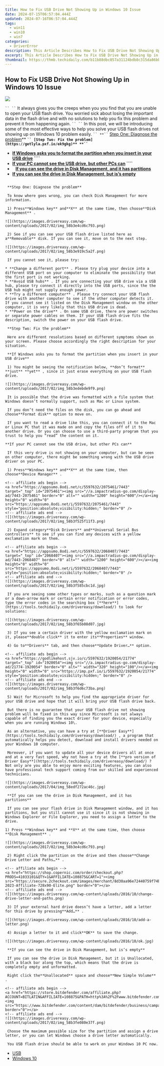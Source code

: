 ```yaml
---
title: How to Fix USB Drive Not Showing Up in Windows 10 Issue
date: 2024-07-15T06:57:04.444Z
updated: 2024-07-16T06:57:04.444Z
tags:
  - win11
  - win10
  - win7
categories:
  - DriverError
description: This Article Describes How to Fix USB Drive Not Showing Up in Windows 10 Issue
excerpt: This Article Describes How to Fix USB Drive Not Showing Up in Windows 10 Issue
thumbnail: https://thmb.techidaily.com/b11b88dbc857a31124bdb8c315da86bb5d3837eab7f55e4985ff315c1fb2d97a.jpg
---
```


## How to Fix USB Drive Not Showing Up in Windows 10 Issue

![](https://images.drivereasy.com/wp-content/uploads/2017/04/img_58edf239a39fc.png)

```` ``
`` ```` It always gives you the creeps when you you find that you are unable to open your USB flash drive. You worried sick about losing the important data in the flash drive and with no solutions to help you fix this problem and prevent it from happening again.
```` ``
`` ```` In this post, we will be introducing some of the most effective ways to help you solve your USB flash drives not showing up on Windows 10 problem easily.
```` ``
**`` ```` [Step One: Diagnose the problem](https://aidotcom.pxf.io/nkz4kv)**
**```` `` [Step Two: Fix the problem](https://getlyla.pxf.io/ek9gkg)**
**`` ````**

* **[If Windows asks you to format the partition when you insert in your USB drive](https://collovinc.sjv.io/jrkzwp) ````**
* **[If your PC cannot see the USB drive, but other PCs can](https://godlikehost.sjv.io/vnbxzv) ````**
* **```` ```` [If you can see the drive in Disk Management, and it has partitions](https://exvist.pxf.io/dkpnky)**
* [**If you can see the drive in Disk Management, but is’s empty**](https://pish-posh-baby.sjv.io/g1jg15)  
````

 **Step One: Diagnose the problem**

 To know where goes wrong, you can check Disk Management for more information.

 1) Press**Windows key** and**X** at the same time, then choose**Disk Management** .

![](https://images.drivereasy.com/wp-content/uploads/2017/02/img_58b3e4cd6c793.png)

 2) See if you can see your USB flash drive listed here as a**Removable** disk. If you can see it, move on to the next step.

![](https://images.drivereasy.com/wp-content/uploads/2017/02/img_58b3e919c5a2f.png)

 If you cannot see it, please try:

* **Change a different port** . Please try plug your device into a different USB port on your computer to eliminate the possibility that the first port is not working.
* **Avoid USB hubs** . If you are connecting your USB drive via a USB hub, please try connect it directly into the USB ports, since the the USB hub might not supply enough power.
* **Try a different computer** . Please try connect your USB flash drive with another computer to see if the other computer detects it. If you cannot see it listed on the Disk Management window on the other computer, it is very likely that this USB drive is dead.
* **Power on the drive** . On some USB drive, there are power switches or separate power cables on them. If your USB flash drive fits the description, switch the power on your USB flash drive.

 **Step Two: Fix the problem**

 Here are different resolutions based on different symptoms shown on your screen. Please choose accordingly the right description for your situation.

 **If Windows asks you to format the partition when you insert in your USB drive**

 1) You might be seeing the notification below, **don’t format** **just** **yet** , since it just erase everything on your USB flash drive.

![](https://images.drivereasy.com/wp-content/uploads/2017/02/img_58b3edebde9f9.png)

 It is possible that the drive was formatted with a file system that Windows doesn’t normally support, such as Mac or Linux system.

 If you don’t need the files on the disk, you can go ahead and choose**Format disk** option to move on.

 If you want to read a drive like this, you can connect it to the Mac or Linux PC that it was made on and copy the files off of it to another drive. Or you can choose to use a third-party program that you trust to help you “read” the content on it.

**If your PC cannot see the USB drive, but other PCs can**

 If this very drive is not showing on your computer, but can be seen on other computer, there might be something wrong with the USB drive driver on your PC.

 1) Press**Windows key** and**X** at the same time, then choose**Device Manager** .

<!-- affiliate ads begin -->
<a href="https://appsumo.8odi.net/c/5597632/2075461/7443" target="_top" id="2075461"><img src="//a.impactradius-go.com/display-ad/7443-2075461" border="0" alt="" width="1200" height="600"/></a><img height="0" width="0" src="https://appsumo.8odi.net/i/5597632/2075461/7443" style="position:absolute;visibility:hidden;" border="0" />
<!-- affiliate ads end -->
![](https://images.drivereasy.com/wp-content/uploads/2017/02/img_58b3f525f11f3.png)

 2) Expand category**Disk Drivers** and**Universal Serial Bus controllers** to see if you can find any devices with a yellow exclamation mark on them.

<!-- affiliate ads begin -->
<a href="https://appsumo.8odi.net/c/5597632/2068407/7443" target="_top" id="2068407"><img src="//a.impactradius-go.com/display-ad/7443-2068407" border="0" alt="" width="1200" height="600"/></a><img height="0" width="0" src="https://appsumo.8odi.net/i/5597632/2068407/7443" style="position:absolute;visibility:hidden;" border="0" />
<!-- affiliate ads end -->
![](https://images.drivereasy.com/wp-content/uploads/2017/02/img_58b3f585cbc1d.jpg)

 If you are seeing some other types or marks, such as a question mark or a down-arrow mark or certain error notification or error codes, type the error codes in the searching box [**here**](https://tools.techidaily.com/drivereasy/download/) to look for solutions:

![](https://images.drivereasy.com/wp-content/uploads/2017/02/img_58b3f65b08d07.jpg)

 3) If you see a certain driver with the yellow exclamation mark on it, please**double click** it to enter its**Properties** window.

 4) Go to**Drivers** tab, and then choose**Update Driver…** option.

<!-- affiliate ads begin -->
<a href="https://godlikehost.sjv.io/c/5597632/1920054/21774" target="_top" id="1920054"><img src="//a.impactradius-go.com/display-ad/21774-1920054" border="0" alt="" width="320" height="100"/></a><img height="0" width="0" src="https://imp.pxf.io/i/5597632/1920054/21774" style="position:absolute;visibility:hidden;" border="0" />
<!-- affiliate ads end -->
![](https://images.drivereasy.com/wp-content/uploads/2017/02/img_58b3f6d6c73ba.png)

 5) Wait for Microsoft to help you find the appropriate driver for your USB drive and hope that it will bring your USB flash drive back.

 But there is no guarantee that your USB flash drive not showing problem will be fixed in this way since Microsoft is not always capable of finding you the exact driver for your device, especially when you are running Windows 10\.

 As an alternative, you can have a try at [**Driver Easy**](https://tools.techidaily.com/drivereasy/download/) , a program that automatically helps you detect, download and install drivers needed on your Windows 10 computer.

 Moreover, if you want to update all your device drivers all at once and at a very fast speed, why not have a try at the [**pro version of Driver Easy**](https://tools.techidaily.com/drivereasy/download/) ? Not only are you able to enjoy more exciting features, you can also have professional tech support coming from our skilled and experienced technicians.

![](https://images.drivereasy.com/wp-content/uploads/2017/04/img_58edf272ac46c.jpg)

 **If you can see the drive in Disk Management, and it has partitions**

 If you can see your flash drive in Disk Management window, and it has partitions, but you still cannot use it since it is not showing in Windows Explorer or File Explorer, you need to assign a letter to the drive.

1) Press **Windows key** and **X** at the same time, then choose **Disk Management** .

![](https://images.drivereasy.com/wp-content/uploads/2017/02/img_58b3e4cd6c793.png)

 2) Right click the partition on the drive and then choose**Change Drive Letter and Paths…** .

<!-- affiliate ads begin -->
<a href="https://shop.copernic.com/order/checkout.php?PRODS=41033101&QTY=1&AFFILIATE=108875&CART=1"><img src="https://secure.2checkout.com/images/merchant/8d30aa96e72440759f74bd2306c1fa3d/Copernic-2023-Affiliate-728x90-Elite.png" border="0"></a>
<!-- affiliate ads end -->
![](https://images.drivereasy.com/wp-content/uploads/2016/10/change-drive-letter-and-paths.png)

 3) If your external hard drive doesn’t have a letter, add a letter for this drive by pressing**Add…** .

![](https://images.drivereasy.com/wp-content/uploads/2016/10/add-a-letter.png)
  
 4) Assign a letter to it and click**OK** to save the change.

![](https://images.drivereasy.com/wp-content/uploads/2016/10/ok.jpg)

 **If you can see the drive in Disk Management, but is’s empty**

 If you can see the drive in Disk Management, but it is Unallocated, with a black bar along the top, which means that the drive is completely empty and unformatted.

 Right click the**Unallocated** space and choose**New Simple Volume** .

<!-- affiliate ads begin -->
<a href="https://store.bitdefender.com/affiliate.php?ACCOUNT=BITLATIN&AFFILIATE=108875&PATH=http%3A%2F%2Fwww.bitdefender.com%2Fbusiness%3FAFFILIATE%3D108875%26RESOURCE%3D30%2525%2BOff%2Ball%2BGravityZone%2BProducts"><img src="https://www.bitdefender.com/content/dam/bitdefender/business/campaign/1200X628.png" border="0"></a>
<!-- affiliate ads end -->
![](https://images.drivereasy.com/wp-content/uploads/2017/02/img_58b3fe080e37f.png)

 Choose the maximum possible size for the partition and assign a drive letter, or you can let Windows choose a drive letter automatically.

 You USB flash drive should be able to work on your Windows 10 PC now.

````

* [USB](https://store.drivereasy.com/order/cart.php?PRODS=4731822&QTY=1&AFFILIATE=108875)
* [Windows 10](https://tools.techidaily.com/drivereasy/download/)

<ins class="adsbygoogle"
     style="display:block"
     data-ad-format="autorelaxed"
     data-ad-client="ca-pub-7571918770474297"
     data-ad-slot="1223367746"></ins>



<ins class="adsbygoogle"
     style="display:block"
     data-ad-client="ca-pub-7571918770474297"
     data-ad-slot="8358498916"
     data-ad-format="auto"
     data-full-width-responsive="true"></ins>


